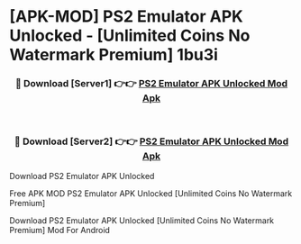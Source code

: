 # [APK-MOD] PS2 Emulator APK Unlocked - [Unlimited Coins No Watermark Premium] 1bu3i



<div align="center">
<h3>🔴 Download [Server1] 👉👉 <a href="https://momento.my/?title=PS2_Emulator_APK_Unlocked">PS2 Emulator APK Unlocked Mod Apk</a></h3><br>

<h3>🔴 Download [Server2] 👉👉 <a href="https://momento.my/?title=PS2_Emulator_APK_Unlocked">PS2 Emulator APK Unlocked Mod Apk</a></h3>
</div>



Download PS2 Emulator APK Unlocked 

Free APK MOD PS2 Emulator APK Unlocked [Unlimited Coins No Watermark Premium]

Download PS2 Emulator APK Unlocked [Unlimited Coins No Watermark Premium] Mod For Android
